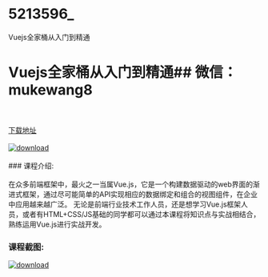 # 5213596_
Vuejs全家桶从入门到精通
# Vuejs全家桶从入门到精通## 微信：mukewang8
<br/></br>[下载地址](http://www.36tz.cn/article/5213596 "下载地址")
<br/></br>[![download](http://36tz.cn/muke_img/2020_06_1-10-300x240.png "下载地址")](http://www.36tz.cn/article/5213596 "下载地址")
<br/></br>### 课程介绍:<br/></br>在众多前端框架中，最火之一当属Vue.js，它是一个构建数据驱动的web界面的渐进式框架，通过尽可能简单的API实现相应的数据绑定和组合的视图组件，在企业中应用越来越广泛。
无论是前端行业技术工作人员，还是想学习Vue.js框架人员，或者有HTML+CSS/JS基础的同学都可以通过本课程将知识点与实战相结合，熟练运用Vue.js进行实战开发。

### 课程截图:
[![download](http://36tz.cn/muke_img/2020_06_2-11.png "下载地址")](http://www.36tz.cn/article/5213596 "下载地址")
